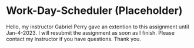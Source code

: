 # Work-Day-Scheduler (Placeholder)

Hello, my instructor Gabriel Perry gave an extention to this assignment until Jan-4-2023. I will resubmit the assignment as soon as I finish. Please contact my instructor if you have questions. Thank you.